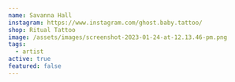 ```yaml
---
name: Savanna Hall
instagram: https://www.instagram.com/ghost.baby.tattoo/
shop: Ritual Tattoo
image: /assets/images/screenshot-2023-01-24-at-12.13.46-pm.png
tags:
  - artist
active: true
featured: false
---
```

